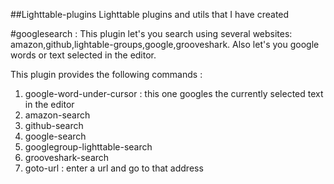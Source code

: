 ##Lighttable-plugins
Lighttable plugins and utils that I have created

#googlesearch :
This plugin let's you search using several websites:
amazon,github,lightable-groups,google,grooveshark.
Also let's you google words or text selected in the editor.

This plugin provides the following commands :
1. google-word-under-cursor : this one googles the currently selected text in the editor
2. amazon-search
3. github-search
4. google-search
5. googlegroup-lighttable-search
6. grooveshark-search
7. goto-url : enter a url and go to that address
